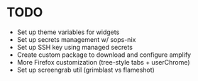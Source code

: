 # TODO

- Set up theme variables for widgets
- Set up secrets management w/ sops-nix
- Set up SSH key using managed secrets
- Create custom package to download and configure amplify
- More Firefox customization (tree-style tabs + userChrome)
- Set up screengrab util (grimblast vs flameshot)
